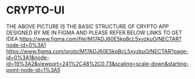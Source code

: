 # CRYPTO-UI
THE ABOVE PICTURE IS THE BASIC STRUCTURE OF CRYPTO APP DESIGNED BY ME IN FIGMA AND PLEASE REFER BELOW LINKS TO GET IDEA
https://www.figma.com/file/M17ADJ60E5kpBcL5xyzkuO/NECTAR?node-id=0%3A1
https://www.figma.com/proto/M17ADJ60E5kpBcL5xyzkuO/NECTAR?page-id=0%3A1&node-id=19%3A2&viewport=241%2C48%2C0.73&scaling=scale-down&starting-point-node-id=1%3A5
